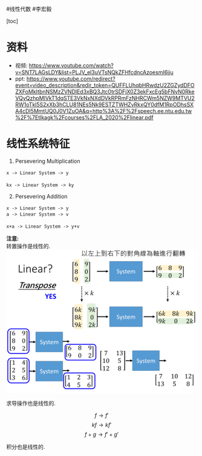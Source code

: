 #线性代数
#李宏毅 

[toc]

# 资料
- 视频: <https://www.youtube.com/watch?v=SNT7LAGsLDY&list=PLJV_el3uVTsNQkZFHfcdncAzoesmI6jju>  
- ppt: <https://www.youtube.com/redirect?event=video_description&redir_token=QUFFLUhqbHRwdzU2ZGZydDFOZXFoMkItbnNSMzZVNDlEd3xBQ3Jtc0trSDFjX0Z3ekFxcEg5bFNyN0RkeVQyQzhpMlVkT1dqSTE3VkNxNXdDVkRPRmFzNHRCWm5NZW9MTVU2RW1oTkl5S2xXb3hCLU81NEs5Nk9ESTZTWHZvRkxQY0dfM1RpODhsSXA4cDI5MmtUQ0J0V1ZuOA&q=http%3A%2F%2Fspeech.ee.ntu.edu.tw%2F%7Etlkagk%2Fcourses%2FLA_2020%2Flinear.pdf>

# 线性系统特征
1. Persevering Multiplication
```
x -> Linear System -> y

kx -> Linear System -> ky
```
2. Persevering Addition
```
x -> Linear System -> y
a -> Linear System -> v

x+a -> Linear System -> y+v
```

**注意:**  
转置操作是线性的.
![hungyiLee_la_les1_transpose](../../Attachments/hungyiLee_la_les1_transpose.png)

求导操作也是线性的.

$$
f \to f'
$$
$$
kf \to kf'
$$
$$
f+g \to f'+g'
$$

积分也是线性的.
